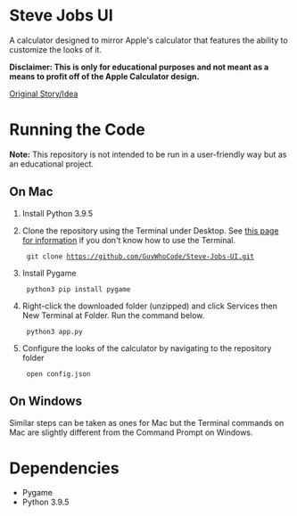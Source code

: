 # Steve Jobs UI
A calculator designed to mirror Apple's calculator that features the ability to customize the looks of it.

**Disclaimer: This is only for educational purposes and not meant as a means to profit off of the Apple Calculator design.**

[Original Story/Idea](https://www.businessinsider.com/macintosh-calculator-2011-10)

# Running the Code
**Note:** This repository is not intended to be run in a user-friendly way but as an educational project.

## On Mac
1. Install Python 3.9.5
2. Clone the repository using the Terminal under Desktop. See [this page for information](https://terminalcheatsheet.com/guides/navigate-terminal) if you don't know how to use the Terminal.
    
    <code> git clone https://github.com/GuyWhoCode/Steve-Jobs-UI.git</code>  
3. Install Pygame

    <code> python3 pip install pygame</code>
4. Right-click the downloaded folder (unzipped) and click Services then New Terminal at Folder. Run the command below.
    
    <code> python3 app.py</code>
5. Configure the looks of the calculator by navigating to the repository folder
    
    <code> open config.json</code>

## On Windows
Similar steps can be taken as ones for Mac but the Terminal commands on Mac are slightly different from the Command Prompt on Windows.

# Dependencies
* Pygame
* Python 3.9.5 